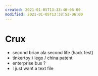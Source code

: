 ```yaml
---
created: 2021-01-05T13:33:46-06:00
modified: 2021-01-05T13:38:53-06:00
---
```


# Crux

- second brian ala second life (hack fest)
- tinkertoy / lego / china patent 
- enterprise bus ?
- I just want a text file
